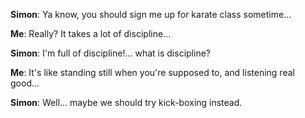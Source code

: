 **Simon**: Ya know, you should sign me up for karate class sometime...

**Me**: Really? It takes a lot of discipline...

**Simon**: I'm full of discipline!... what is discipline?

**Me**: It's like standing still when you're supposed to, and listening real good...

**Simon**: Well... maybe we should try kick-boxing instead.
